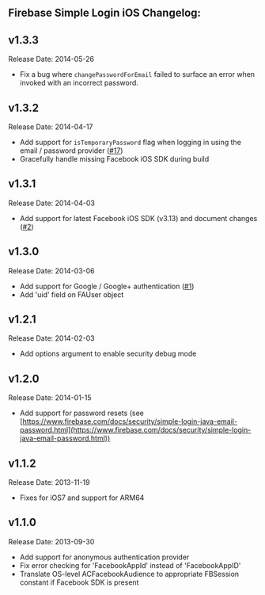 ## Firebase Simple Login iOS Changelog:

v1.3.3
-------------
Release Date: 2014-05-26

* Fix a bug where `changePasswordForEmail` failed to surface an error when invoked with an incorrect password.

v1.3.2
-------------
Release Date: 2014-04-17

* Add support for `isTemporaryPassword` flag when logging in using the email / password provider ([#17](https://github.com/firebase/firebase-simple-login/issues/17))
* Gracefully handle missing Facebook iOS SDK during build  

v1.3.1
-------------
Release Date: 2014-04-03

* Add support for latest Facebook iOS SDK (v3.13) and document changes ([#2](https://github.com/firebase/firebase-simple-login/issues/2))

v1.3.0
-------------
Release Date: 2014-03-06

* Add support for Google / Google+ authentication ([#1](https://github.com/firebase/firebase-simple-login/issues/1))
* Add 'uid' field on FAUser object

v1.2.1
-------------
Release Date: 2014-02-03

* Add options argument to enable security debug mode

v1.2.0
-------------
Release Date: 2014-01-15

* Add support for password resets (see [https://www.firebase.com/docs/security/simple-login-java-email-password.html](https://www.firebase.com/docs/security/simple-login-java-email-password.html))

v1.1.2
-------------
Release Date: 2013-11-19

* Fixes for iOS7 and support for ARM64

v1.1.0
-------------
Release Date: 2013-09-30

* Add support for anonymous authentication provider
* Fix error checking for 'FacebookAppId' instead of 'FacebookAppID'
* Translate OS-level ACFacebookAudience to appropriate FBSession constant if Facebook SDK is present
